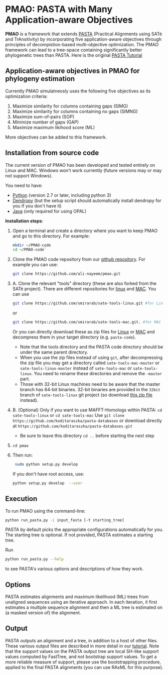 # PMAO: PASTA with Many Application-aware Objectives
**PMAO** is a framework that extends [PASTA][1] (Practical Alignments using SATé and TrAnsitivity) by incorporating five application-aware objectives through principles of decompistion-based multi-objective optimization. The PMAO framework can lead to a tree-space containing significantly better phylogenetic trees than PASTA. 
Here is the original [PASTA Tutorial](pasta-doc/pasta-tutorial.md)


## Application-aware objectives in PMAO for phylogeny estimation

Currently PMAO simulatneosly uses the following five objectives as its optimization criteria:
1. Maximize similarity for columns containing gaps (SIMG)
2. Maximize similarity for columns containing no gaps (SIMNG)
3. Maximize sum-of-pairs (SOP)
4. Minimize number of gaps (GAP)
5. Maximize maximum likihood score (ML)


More objectives can be added to this framework.

## Installation from source code

The current version of PMAO has been developed and tested entirely on Linux and MAC. 
Windows won't work currently (future versions may or may not support Windows). 

You need to have:

- [Python](https://www.python.org) (version 2.7 or later, including python 3)
- [Dendropy](http://packages.python.org/DendroPy/) (but the setup script should automatically install dendropy for you if you don't have it)  
- [Java](https://www.java.com) (only required for using OPAL)

**Installation steps**:

1. Open a terminal and create a directory where you want to keep PMAO and  go to this directory. For example:

   ```bash 
   mkdir ~/PMAO-code
   cd ~/PMAO-code`
   ```

2. Clone the PMAO code repository from our [github repository](https://github.com/ali-nayeem/pmao). For example you can use: 

   ```bash
   git clone https://github.com/ali-nayeem/pmao.git
   ```
  

3.  A. Clone the relevant "tools" directory (these are also forked from the SATé project).
There are different repositories for [linux](https://github.com/smirarab/sate-tools-linux) 
and [MAC](https://github.com/smirarab/sate-tools-mac).
You can use 

	```bash
	git clone https://github.com/smirarab/sate-tools-linux.git #for Linux
	``` 
	or
	
	```bash
	git clone https://github.com/smirarab/sate-tools-mac.git. #for MAC
	``` 
	Or you can directly download these as zip files for 
[Linux](https://github.com/smirarab/sate-tools-linux/archive/master.zip) or [MAC](https://github.com/smirarab/sate-tools-mac/archive/master.zip)
and decompress them in your target directory (e.g. `pasta-code`).
	* Note that the tools directory and the PASTA code directory should be under the same parent directory. 
	* When you use the zip files instead of using `git`, after decompressing the zip file you may get a directory called `sate-tools-mac-master` or `sate-tools-linux-master` instead of `sate-tools-mac` or `sate-tools-linux`. 
You need to rename these directories and remove the `-master` part.
	* Those with 32-bit Linux machines need to be aware that the master branch has 64-bit binaries. 32-bit binaries are provided in the `32bit` branch of `sate-tools-linux` git project (so download [this zip file](https://github.com/smirarab/sate-tools-linux/archive/32bit.zip) instead). 

3. B. (Optional) Only if you want to use MAFFT-Homologs within PASTA:
`cd sate-tools-linux` or `cd sate-tools-mac`
Use `git clone https://github.com/koditaraszka/pasta-databases` or download directly at `https://github.com/koditaraszka/pasta-databases.git`
	* Be sure to leave this directory `cd ..` before starting the next step

4. `cd pmao` 

5. Then run:

	``` bash
	 sudo python setup.py develop 
	```
 
	If you don't have root access, use:
	
	``` bash
	python setup.py develop  --user
	```



## Execution

To run PMAO using the command-line:

```bash
python run_pasta.py -i input_fasta [-t starting_tree] 
```


PASTA by default picks the appropriate configurations automatically for you. 
The starting tree is optional. If not provided, PASTA estimates a starting tree. 

Run

```bash
python run_pasta.py --help
``` 

to see PASTA's various options and descriptions of how they work. 



Options
------
PASTA estimates alignments and maximum likelihood (ML) trees from unaligned sequences using an iterative approach. In each iteration, 
it first estimates a multiple sequence alignment and then a ML tree is estimated on (a masked version of) the alignment. 


Output
-------
PASTA outputs an alignment and a tree, in addition to a host of other files. These various output files are described in more detail in our [tutorial](pasta-doc/pasta-tutorial.md#step-2-inspecting-the-output-of-pasta). Note that the support values on the PASTA output tree are local SH-like support values computed by FastTree, and not bootstrap support values. To get a more reliable measure of support, please use the bootstrapping procedure, applied to the final PASTA alignments (you can use RAxML for this purpose). 



[1]: https://github.com/smirarab/pasta
[2]: https://github.com/jmabuin/pasta
[3]: https://github.com/tarabelo/pasta
[4]: https://doi.org/10.1093/bioinformatics/btx354
[5]: https://link.springer.com/chapter/10.1007%2F978-3-319-05269-4_15
[6]: http://online.liebertpub.com/doi/abs/10.1089/cmb.2014.0156
